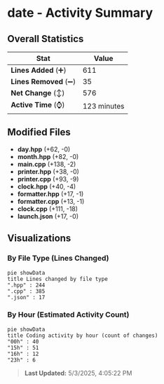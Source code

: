 # date - Activity Summary 

## Overall Statistics

| Stat                   | Value                                                             |
| ---------------------- | ----------------------------------------------------------------- |
| **Lines Added** (➕)   | 611                                          |
| **Lines Removed** (➖) | 35                                        |
| **Net Change** (↕)    | 576                |
| **Active Time** (⌚)   | 123 minutes |


## Modified Files
- **day.hpp** (+62, -0)
- **month.hpp** (+82, -0)
- **main.cpp** (+138, -2)
- **printer.hpp** (+38, -0)
- **printer.cpp** (+93, -9)
- **clock.hpp** (+40, -4)
- **formatter.hpp** (+17, -1)
- **formatter.cpp** (+13, -1)
- **clock.cpp** (+111, -18)
- **launch.json** (+17, -0)

## Visualizations

### By File Type (Lines Changed)

```mermaid
pie showData
title Lines changed by file type
".hpp" : 244
".cpp" : 385
".json" : 17
```

### By Hour (Estimated Activity Count)

```mermaid
pie showData
title Coding activity by hour (count of changes)
"00h" : 40
"15h" : 51
"16h" : 12
"23h" : 6
```


> **Last Updated:** 5/3/2025, 4:05:22 PM